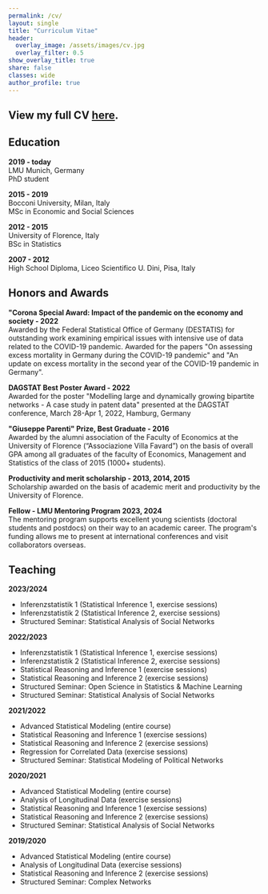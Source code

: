 ```yaml
---
permalink: /cv/
layout: single
title: "Curriculum Vitae"
header:
  overlay_image: /assets/images/cv.jpg
  overlay_filter: 0.5
show_overlay_title: true
share: false
classes: wide
author_profile: true  
---
```


View my full CV <a href="/assets/pdf/cv_giacomo_de_nicola.pdf" target="_blank">here</a>.
---------------


Education
---------------

__2019 - today__<br/>
LMU Munich, Germany<br/>
PhD student

__2015 - 2019__<br/>
Bocconi University, Milan, Italy<br/>
MSc in Economic and Social Sciences

__2012 - 2015__<br/>
University of Florence, Italy<br/>
BSc in Statistics

__2007 - 2012__<br/>
High School Diploma, Liceo Scientifico U. Dini, Pisa, Italy


Honors and Awards
---------------

__"Corona Special Award: Impact of the pandemic on the economy and society - 2022__<br/>
Awarded by the Federal Statistical Office of Germany (DESTATIS) for outstanding work examining empirical issues with intensive use of data related to the COVID-19 pandemic. Awarded for the papers "On assessing excess mortality in Germany during the COVID-19 pandemic" and "An update on excess mortality in the second year of the COVID-19 pandemic in Germany". <br/>

__DAGSTAT Best Poster Award - 2022__<br/>
Awarded for the poster "Modelling large and dynamically growing bipartite networks - A case study in patent data" presented at the DAGSTAT conference, March 28-Apr 1, 2022, Hamburg, Germany
<br/>

__"Giuseppe Parenti" Prize, Best Graduate - 2016__<br/>
Awarded by the alumni association of the Faculty of Economics at the University of Florence (“Associazione Villa Favard”) on the basis of overall GPA among all graduates of the faculty of Economics, Management and Statistics of the class of 2015 (1000+ students).<br/>

__Productivity and merit scholarship - 2013, 2014, 2015__<br/>
Scholarship awarded on the basis of academic merit and productivity by the University of Florence.

__Fellow - LMU Mentoring Program 2023, 2024__<br/>
The mentoring program supports excellent young scientists (doctoral students and postdocs) on their way to an academic career. The program's funding allows me to present at international conferences and visit collaborators overseas.


Teaching
---------------

__2023/2024__
<ul>
<li>Inferenzstatistik 1 (Statistical Inference 1, exercise sessions)</li>
<li>Inferenzstatistik 2 (Statistical Inference 2, exercise sessions)</li>
<li>Structured Seminar: Statistical Analysis of Social Networks</li>
</ul>

__2022/2023__
<ul>
<li>Inferenzstatistik 1 (Statistical Inference 1, exercise sessions)</li>
<li>Inferenzstatistik 2 (Statistical Inference 2, exercise sessions)</li>
<li>Statistical Reasoning and Inference 1 (exercise sessions)</li>
<li>Statistical Reasoning and Inference 2 (exercise sessions)</li>
<li>Structured Seminar: Open Science in Statistics & Machine Learning</li>
<li>Structured Seminar: Statistical Analysis of Social Networks</li>
</ul>

__2021/2022__
<ul>
<li>Advanced Statistical Modeling (entire course)</li>
<li>Statistical Reasoning and Inference 1 (exercise sessions)</li>
<li>Statistical Reasoning and Inference 2 (exercise sessions)</li>
<li>Regression for Correlated Data (exercise sessions)</li>
<li>Structured Seminar: Statistical Modeling of Political Networks</li>
</ul>

__2020/2021__
<ul>
<li>Advanced Statistical Modeling (entire course)</li>
<li>Analysis of Longitudinal Data (exercise sessions)</li>
<li>Statistical Reasoning and Inference 1 (exercise sessions)</li>
<li>Statistical Reasoning and Inference 2 (exercise sessions)</li>
<li>Structured Seminar: Statistical Analysis of Social Networks</li>
</ul>

__2019/2020__
<ul>
<li>Advanced Statistical Modeling (entire course)</li>
<li>Analysis of Longitudinal Data (exercise sessions)</li>
<li>Statistical Reasoning and Inference 2 (exercise sessions)</li>
<li>Structured Seminar: Complex Networks</li>
</ul>











